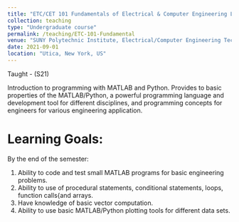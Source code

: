 ```yaml
---
title: "ETC/CET 101 Fundamentals of Electrical & Computer Engineering Lab"
collection: teaching
type: "Undergraduate course"
permalink: /teaching/ETC-101-Fundamental
venue: "SUNY Polytechnic Institute, Electrical/Computer Engineering Technology"
date: 2021-09-01
location: "Utica, New York, US"
---
```

Taught - (S21)

Introduction to programming with MATLAB and Python. Provides to basic properties of the MATLAB/Python, a powerful programming language and development tool for different disciplines, and programming concepts for engineers for various engineering application.

Learning Goals:
======
By the end of the semester:
1. Ability to code and test small MATLAB programs for basic engineering problems.
2. Ability to use of procedural statements, conditional statements, loops, function calls{and arrays.
3. Have knowledge of basic vector computation.
3. Ability to use basic MATLAB/Python plotting tools for different data sets.